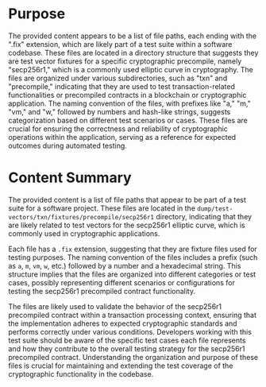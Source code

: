 # Purpose
The provided content appears to be a list of file paths, each ending with the ".fix" extension, which are likely part of a test suite within a software codebase. These files are located in a directory structure that suggests they are test vector fixtures for a specific cryptographic precompile, namely "secp256r1," which is a commonly used elliptic curve in cryptography. The files are organized under various subdirectories, such as "txn" and "precompile," indicating that they are used to test transaction-related functionalities or precompiled contracts in a blockchain or cryptographic application. The naming convention of the files, with prefixes like "a," "m," "vm," and "w," followed by numbers and hash-like strings, suggests categorization based on different test scenarios or cases. These files are crucial for ensuring the correctness and reliability of cryptographic operations within the application, serving as a reference for expected outcomes during automated testing.
# Content Summary
The provided content is a list of file paths that appear to be part of a test suite for a software project. These files are located in the `dump/test-vectors/txn/fixtures/precompile/secp256r1` directory, indicating that they are likely related to test vectors for the secp256r1 elliptic curve, which is commonly used in cryptographic applications.

Each file has a `.fix` extension, suggesting that they are fixture files used for testing purposes. The naming convention of the files includes a prefix (such as `a`, `m`, `vm`, `w`, etc.) followed by a number and a hexadecimal string. This structure implies that the files are organized into different categories or test cases, possibly representing different scenarios or configurations for testing the secp256r1 precompiled contract functionality.

The files are likely used to validate the behavior of the secp256r1 precompiled contract within a transaction processing context, ensuring that the implementation adheres to expected cryptographic standards and performs correctly under various conditions. Developers working with this test suite should be aware of the specific test cases each file represents and how they contribute to the overall testing strategy for the secp256r1 precompiled contract. Understanding the organization and purpose of these files is crucial for maintaining and extending the test coverage of the cryptographic functionality in the codebase.
